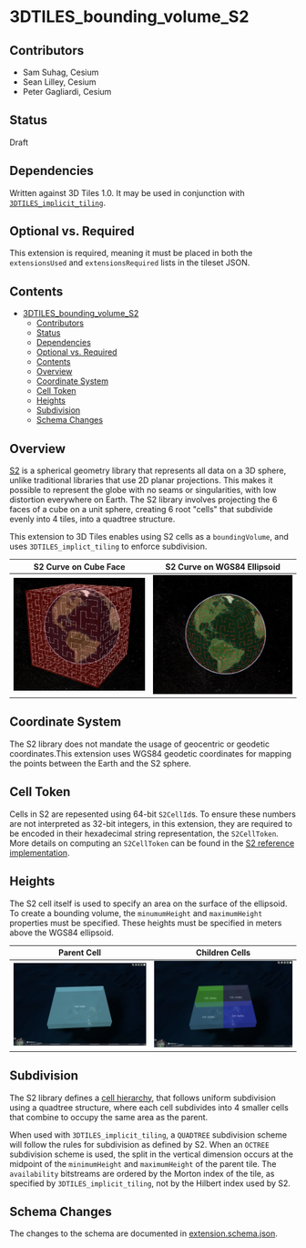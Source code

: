 # 3DTILES_bounding_volume_S2

## Contributors

- Sam Suhag, Cesium
- Sean Lilley, Cesium
- Peter Gagliardi, Cesium

## Status

Draft

## Dependencies

Written against 3D Tiles 1.0. It may be used in conjunction with [`3DTILES_implicit_tiling`](https://github.com/CesiumGS/3d-tiles/tree/3d-tiles-next/extensions/3DTILES_implicit_tiling/0.0.0).

## Optional vs. Required

This extension is required, meaning it must be placed in both the `extensionsUsed` and `extensionsRequired` lists in the tileset JSON.

## Contents

- [3DTILES_bounding_volume_S2](#3dtiles_bounding_volume_s2)
  - [Contributors](#contributors)
  - [Status](#status)
  - [Dependencies](#dependencies)
  - [Optional vs. Required](#optional-vs-required)
  - [Contents](#contents)
  - [Overview](#overview)
  - [Coordinate System](#coordinate-system)
  - [Cell Token](#cell-token)
  - [Heights](#heights)
  - [Subdivision](#subdivision)
  - [Schema Changes](#schema-changes)

## Overview

[S2](http://s2geometry.io/) is a spherical geometry library that represents all data on a 3D sphere, unlike traditional libraries that use 2D planar projections. This makes it possible to represent the globe with no seams or singularities, with low distortion everywhere on Earth. The S2 library involves projecting the 6 faces of a cube on a unit sphere, creating 6 root "cells" that subdivide evenly into 4 tiles, into a quadtree structure.

This extension to 3D Tiles enables using S2 cells as a `boundingVolume`, and uses `3DTILES_implict_tiling` to enforce subdivision.

| S2 Curve on Cube Face  |  S2 Curve on WGS84 Ellipsoid |
|---|---|
| ![Math](figures/plane.png)  | ![Math](figures/ellipsoid.png)  |

## Coordinate System

The S2 library does not mandate the usage of geocentric or geodetic coordinates.This extension uses WGS84 geodetic coordinates for mapping the points between the Earth and the S2 sphere.

## Cell Token

Cells in S2 are repesented using 64-bit `S2CellId`s. To ensure these numbers are not interpreted as 32-bit integers, in this extension, they are required to be encoded in their hexadecimal string representation, the `S2CellToken`. More details on computing an `S2CellToken` can be found in the [S2 reference implementation](https://github.com/google/s2-geometry-library-java/blob/c28f287b996c0cedc5516a0426fbd49f6c9611ec/src/com/google/common/geometry/S2CellId.java#L468).

## Heights

The S2 cell itself is used to specify an area on the surface of the ellipsoid. To create a bounding volume, the `minumumHeight` and `maximumHeight` properties must be specified. These heights must be specified in meters above the WGS84 ellipsoid.

| Parent Cell  |  Children Cells |
|---|---|
| ![Math](figures/parent.png)  | ![Math](figures/children.png)  |

## Subdivision

The S2 library defines a [cell hierarchy](http://s2geometry.io/devguide/s2cell_hierarchy), that follows uniform subdivision using a quadtree structure, where each cell subdivides into 4 smaller cells that combine to occupy the same area as the parent.

When used with `3DTILES_implicit_tiling`, a `QUADTREE` subdivision scheme will follow the rules for subdivision as defined by S2. When an `OCTREE` subdivision scheme is used, the split in the vertical dimension occurs at the midpoint of the `minimumHeight` and `maximumHeight` of the parent tile. The `availability` bitstreams are ordered by the Morton index of the tile, as specified by `3DTILES_implicit_tiling`, not by the Hilbert index used by S2.

## Schema Changes

The changes to the schema are documented in [extension.schema.json](schema/extension.schema.json).
